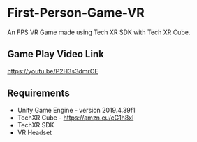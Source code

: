 # First-Person-Game-VR
An FPS VR Game made using Tech XR SDK with Tech XR Cube.

## Game Play Video Link
https://youtu.be/P2H3s3dmrOE

## Requirements
* Unity Game Engine - version 2019.4.39f1
* TechXR Cube - https://amzn.eu/cG1h8xl
* TechXR SDK
* VR Headset
